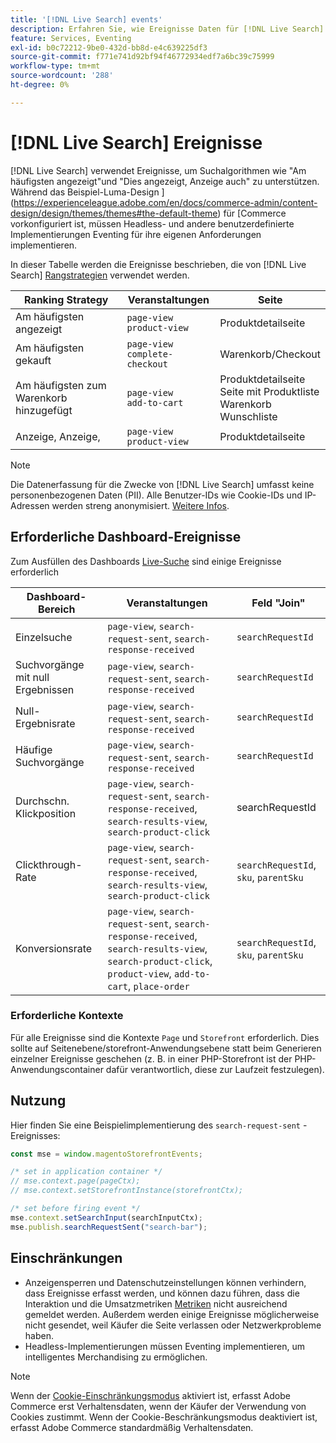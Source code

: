 ```yaml
---
title: '[!DNL Live Search] events'
description: Erfahren Sie, wie Ereignisse Daten für [!DNL Live Search] erfassen.
feature: Services, Eventing
exl-id: b0c72212-9be0-432d-bb8d-e4c639225df3
source-git-commit: f771e741d92bf94f46772934edf7a6bc39c75999
workflow-type: tm+mt
source-wordcount: '288'
ht-degree: 0%

---
```


# [!DNL Live Search] Ereignisse

[!DNL Live Search] verwendet Ereignisse, um Suchalgorithmen wie &quot;Am häufigsten angezeigt&quot;und &quot;Dies angezeigt, Anzeige auch&quot; zu unterstützen. Während das Beispiel-Luma-Design ](https://experienceleague.adobe.com/en/docs/commerce-admin/content-design/design/themes/themes#the-default-theme) für [Commerce vorkonfiguriert ist, müssen Headless- und andere benutzerdefinierte Implementierungen Eventing für ihre eigenen Anforderungen implementieren.

In dieser Tabelle werden die Ereignisse beschrieben, die von [!DNL Live Search] [Rangstrategien](rules-add.md#intelligent-ranking) verwendet werden.

| Ranking Strategy | Veranstaltungen | Seite |
| --- | --- | --- |
| Am häufigsten angezeigt | `page-view`<br>`product-view` | Produktdetailseite |
| Am häufigsten gekauft | `page-view`<br>`complete-checkout` | Warenkorb/Checkout |
| Am häufigsten zum Warenkorb hinzugefügt | `page-view`<br>`add-to-cart` | Produktdetailseite<br>Seite mit Produktliste<br>Warenkorb<br>Wunschliste |
| Anzeige, Anzeige, | `page-view`<br>`product-view` | Produktdetailseite |

>[!NOTE]
>
>Die Datenerfassung für die Zwecke von [!DNL Live Search] umfasst keine personenbezogenen Daten (PII). Alle Benutzer-IDs wie Cookie-IDs und IP-Adressen werden streng anonymisiert. [Weitere Infos](https://www.adobe.com/privacy/experience-cloud.html).

## Erforderliche Dashboard-Ereignisse

Zum Ausfüllen des Dashboards [Live-Suche](performance.md) sind einige Ereignisse erforderlich

| Dashboard-Bereich | Veranstaltungen | Feld &quot;Join&quot; |
| ------------------- | ------------- | ---------- |
| Einzelsuche | `page-view`, `search-request-sent`, `search-response-received` | `searchRequestId` |
| Suchvorgänge mit null Ergebnissen | `page-view`, `search-request-sent`, `search-response-received` | `searchRequestId` |
| Null-Ergebnisrate | `page-view`, `search-request-sent`, `search-response-received` | `searchRequestId` |
| Häufige Suchvorgänge | `page-view`, `search-request-sent`, `search-response-received` | `searchRequestId` |
| Durchschn. Klickposition | `page-view`, `search-request-sent`, `search-response-received`, `search-results-view`, `search-product-click` | searchRequestId |
| Clickthrough-Rate | `page-view`, `search-request-sent`, `search-response-received`, `search-results-view`, `search-product-click` | `searchRequestId`, `sku`, `parentSku` |
| Konversionsrate | `page-view`, `search-request-sent`, `search-response-received`, `search-results-view`, `search-product-click`, `product-view`, `add-to-cart`, `place-order` | `searchRequestId`, `sku`, `parentSku` |

### Erforderliche Kontexte

Für alle Ereignisse sind die Kontexte `Page` und `Storefront` erforderlich. Dies sollte auf Seitenebene/storefront-Anwendungsebene statt beim Generieren einzelner Ereignisse geschehen (z. B. in einer PHP-Storefront ist der PHP-Anwendungscontainer dafür verantwortlich, diese zur Laufzeit festzulegen).

## Nutzung

Hier finden Sie eine Beispielimplementierung des `search-request-sent` -Ereignisses:

```javascript
const mse = window.magentoStorefrontEvents;

/* set in application container */
// mse.context.page(pageCtx);
// mse.context.setStorefrontInstance(storefrontCtx);

/* set before firing event */
mse.context.setSearchInput(searchInputCtx);
mse.publish.searchRequestSent("search-bar");
```

## Einschränkungen

- Anzeigensperren und Datenschutzeinstellungen können verhindern, dass Ereignisse erfasst werden, und können dazu führen, dass die Interaktion und die Umsatzmetriken [Metriken](performance.md) nicht ausreichend gemeldet werden. Außerdem werden einige Ereignisse möglicherweise nicht gesendet, weil Käufer die Seite verlassen oder Netzwerkprobleme haben.
- Headless-Implementierungen müssen Eventing implementieren, um intelligentes Merchandising zu ermöglichen.

>[!NOTE]
>
>Wenn der [Cookie-Einschränkungsmodus](https://experienceleague.adobe.com/docs/commerce-admin/start/compliance/privacy/compliance-cookie-law.html) aktiviert ist, erfasst Adobe Commerce erst Verhaltensdaten, wenn der Käufer der Verwendung von Cookies zustimmt. Wenn der Cookie-Beschränkungsmodus deaktiviert ist, erfasst Adobe Commerce standardmäßig Verhaltensdaten.
